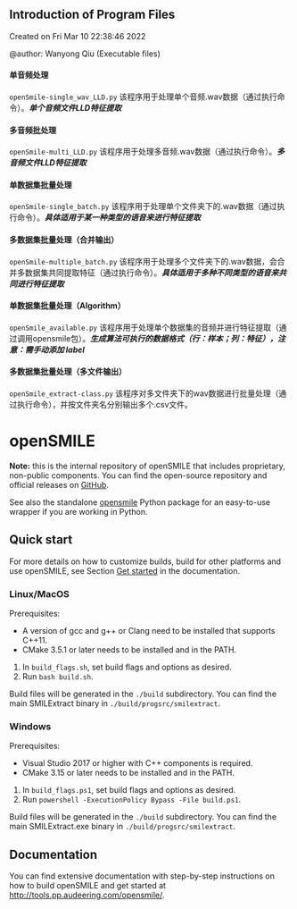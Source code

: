Introduction of Program Files
-----------
Created on Fri Mar 10 22:38:46 2022

@author: Wanyong Qiu (Executable files)

#### 单音频处理
``openSmile-single_wav_LLD.py``
该程序用于处理单个音频.wav数据（通过执行命令）。***单个音频文件LLD特征提取***

#### 多音频批处理
``openSmile-multi_LLD.py``
该程序用于处理多音频.wav数据（通过执行命令）。***多音频文件LLD特征提取***

#### 单数据集批量处理
``openSmile-single_batch.py``
该程序用于处理单个文件夹下的.wav数据（通过执行命令）。***具体适用于某一种类型的语音来进行特征提取***

#### 多数据集批量处理（合并输出）
``openSmile-multiple_batch.py``
该程序用于处理多个文件夹下的.wav数据，会合并多数据集共同提取特征（通过执行命令）。***具体适用于多种不同类型的语音来共同进行特征提取***

#### 单数据集批量处理（Algorithm）
``openSmile_available.py``
该程序用于处理单个数据集的音频并进行特征提取（通过调用opensmile包）。***生成算法可执行的数据格式（行：样本；列：特征），注意：需手动添加 label***

#### 多数据集批量处理（多文件输出）
``openSmile_extract-class.py``
该程序对多文件夹下的wav数据进行批量处理（通过执行命令），并按文件夹名分别输出多个.csv文件。

openSMILE
=========

**Note:** this is the internal repository of openSMILE that includes proprietary, non-public
components. You can find the open-source repository and official releases on 
[GitHub](https://github.com/audeering/opensmile).

See also the standalone [opensmile](https://github.com/audeering/opensmile-python)
Python package for an easy-to-use wrapper if you are working in Python.

Quick start
-----------

For more details on how to customize builds, build for other platforms and use
openSMILE, see Section [Get started](http://tools.pp.audeering.com/opensmile/get-started.html)
in the documentation.

### Linux/MacOS

Prerequisites:
- A version of gcc and g++ or Clang need to be installed that supports C++11.
- CMake 3.5.1 or later needs to be installed and in the PATH.

1. In ``build_flags.sh``, set build flags and options as desired.
2. Run ``bash build.sh``.

Build files will be generated in the ``./build`` subdirectory.
You can find the main SMILExtract binary in ``./build/progsrc/smilextract``.

### Windows

Prerequisites:
- Visual Studio 2017 or higher with C++ components is required.
- CMake 3.15 or later needs to be installed and in the PATH.

1. In ``build_flags.ps1``, set build flags and options as desired.
2. Run ``powershell -ExecutionPolicy Bypass -File build.ps1``.

Build files will be generated in the ``./build`` subdirectory.
You can find the main SMILExtract.exe binary in ``./build/progsrc/smilextract``.

Documentation
-------------

You can find extensive documentation with step-by-step instructions on how to build 
openSMILE and get started at http://tools.pp.audeering.com/opensmile/.
